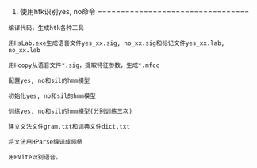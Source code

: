 1. 使用htk识别yes, no命令
=================================

```
编译代码，生成htk各种工具

用HsLab.exe生成语音文件yes_xx.sig, no_xx.sig和标记文件yes_xx.lab, no_xx.lab

用Hcopy从语音文件*.sig，提取特征参数，生成*.mfcc

配置yes, no和sil的hmm模型

初始化yes, no和sil的hmm模型

训练yes, no和sil的hmm模型(分别训练三次)

建立文法文件gram.txt和词典文件dict.txt

将文法用HParse编译成网络

用HVite识别语音。
```
